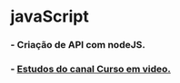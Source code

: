 # javaScript
 ### - Criação de API com nodeJS.
 ### - [Estudos do canal Curso em video.](https://github.com/augustoalvessb/javaScript/tree/main/curso-em-video)
